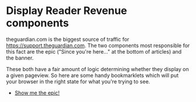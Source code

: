 Display Reader Revenue components
====================================
theguardian.com is the biggest source of traffic for https://support.theguardian.com. The two components most responsible for this fact are the epic ("Since you're here..." at the bottom of articles) and the banner.

These both have a fair amount of logic determining whether they display on a given pageview. So here are some handy bookmarklets which will put your browser in the right state for what you're trying to see.

- [Show me the epic!](javascript:window.guardian.readerRevenue.showMeTheEpic())
